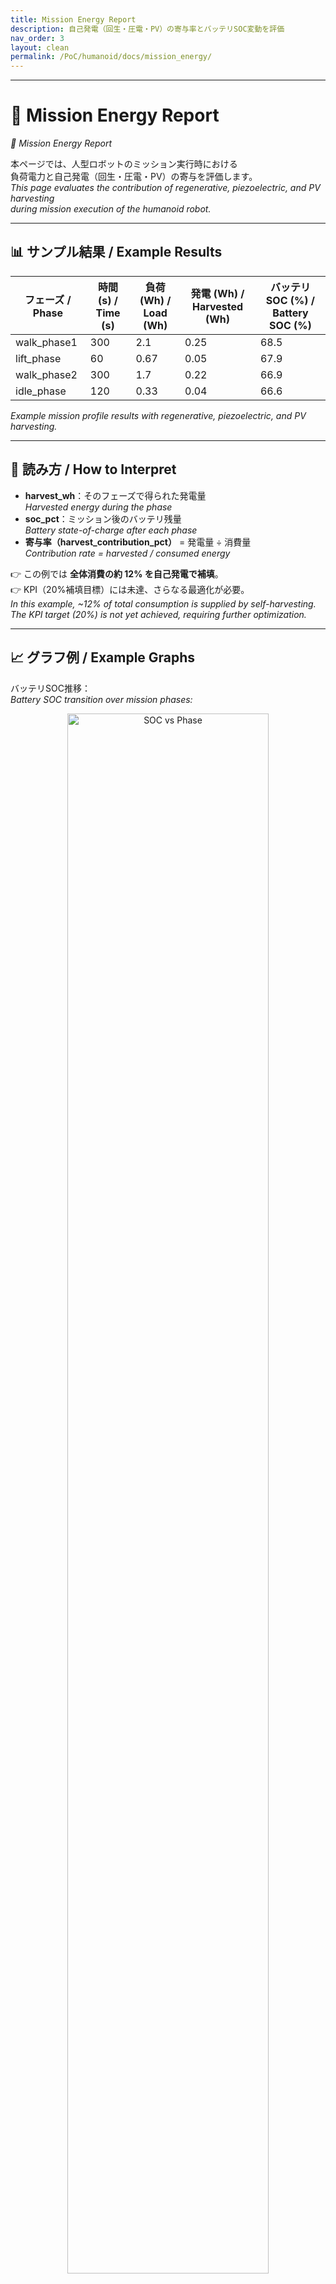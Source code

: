 ```yaml
---
title: Mission Energy Report
description: 自己発電（回生・圧電・PV）の寄与率とバッテリSOC変動を評価
nav_order: 3
layout: clean
permalink: /PoC/humanoid/docs/mission_energy/
---
```


---

# 🔋 Mission Energy Report  
*🔋 Mission Energy Report*

本ページでは、人型ロボットのミッション実行時における  
負荷電力と自己発電（回生・圧電・PV）の寄与を評価します。  
*This page evaluates the contribution of regenerative, piezoelectric, and PV harvesting  
during mission execution of the humanoid robot.*

---

## 📊 サンプル結果 / Example Results

| フェーズ / Phase | 時間 (s) / Time (s) | 負荷 (Wh) / Load (Wh) | 発電 (Wh) / Harvested (Wh) | バッテリSOC (%) / Battery SOC (%) |
|------------------|---------------------|-----------------------|----------------------------|-----------------------------------|
| walk_phase1      | 300                 | 2.1                   | 0.25                       | 68.5 |
| lift_phase       | 60                  | 0.67                  | 0.05                       | 67.9 |
| walk_phase2      | 300                 | 1.7                   | 0.22                       | 66.9 |
| idle_phase       | 120                 | 0.33                  | 0.04                       | 66.6 |

*Example mission profile results with regenerative, piezoelectric, and PV harvesting.*

---

## 🔎 読み方 / How to Interpret
- **harvest_wh**：そのフェーズで得られた発電量  
  *Harvested energy during the phase*  
- **soc_pct**：ミッション後のバッテリ残量  
  *Battery state-of-charge after each phase*  
- **寄与率（harvest_contribution_pct）** = 発電量 ÷ 消費量  
  *Contribution rate = harvested / consumed energy*  

👉 この例では **全体消費の約 12% を自己発電で補填**。  
👉 KPI（20%補填目標）には未達、さらなる最適化が必要。  
*In this example, ~12% of total consumption is supplied by self-harvesting.  
The KPI target (20%) is not yet achieved, requiring further optimization.*

---

## 📈 グラフ例 / Example Graphs

バッテリSOC推移：  
*Battery SOC transition over mission phases:*

<p align="center">
  <img src="{{ site.baseurl }}/PoC/humanoid/systemdk/reports/mission_energy/soc_vs_phase.png" 
       alt="SOC vs Phase" width="80%">
</p>

---

## ✅ 設計判断 / Design Decision
- **現状 / Current:** 寄与率 ~12%  
  *Contribution ~12%*  
- **目標 / Target:** 20% 以上  
  *≥20% contribution*  
- **改善策 / Improvements:**  
  - 回生効率を 0.9 に向上  
    *Increase regenerative efficiency to 0.9*  
  - 圧電アレイの出力増強  
    *Enhance output of piezo array*  
  - 外装PVセルの面積拡大  
    *Expand surface area of exterior PV cells*

---

[⬅️ 戻る Back](../)
